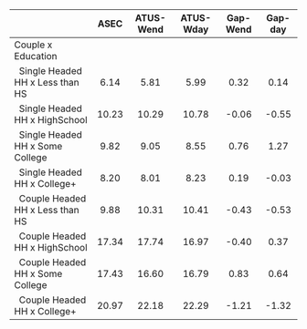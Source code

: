 
|                      |         ASEC |    ATUS-Wend |    ATUS-Wday |     Gap-Wend |      Gap-day |
| -------------------- | :----------: | :----------: | :----------: | :----------: | :----------: |
| Couple x Education   |              |              |              |              |              |
| &nbsp;&nbsp;Single Headed HH x Less than HS |         6.14 |         5.81 |         5.99 |         0.32 |         0.14 |
| &nbsp;&nbsp;Single Headed HH x HighSchool |        10.23 |        10.29 |        10.78 |        -0.06 |        -0.55 |
| &nbsp;&nbsp;Single Headed HH x Some College |         9.82 |         9.05 |         8.55 |         0.76 |         1.27 |
| &nbsp;&nbsp;Single Headed HH x College+ |         8.20 |         8.01 |         8.23 |         0.19 |        -0.03 |
| &nbsp;&nbsp;Couple Headed HH x Less than HS |         9.88 |        10.31 |        10.41 |        -0.43 |        -0.53 |
| &nbsp;&nbsp;Couple Headed HH x HighSchool |        17.34 |        17.74 |        16.97 |        -0.40 |         0.37 |
| &nbsp;&nbsp;Couple Headed HH x Some College |        17.43 |        16.60 |        16.79 |         0.83 |         0.64 |
| &nbsp;&nbsp;Couple Headed HH x College+ |        20.97 |        22.18 |        22.29 |        -1.21 |        -1.32 |

